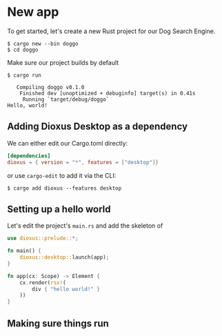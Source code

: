 # New app

To get started, let's create a new Rust project for our Dog Search Engine.

```shell
$ cargo new --bin doggo
$ cd doggo
```

Make sure our project builds by default

```shell
$ cargo run

   Compiling doggo v0.1.0
    Finished dev [unoptimized + debuginfo] target(s) in 0.41s
     Running `target/debug/doggo`
Hello, world!
```

## Adding Dioxus Desktop as a dependency

We can either edit our Cargo.toml directly:

```toml
[dependencies]
dioxus = { version = "*", features = ["desktop"]}
```

or use `cargo-edit` to add it via the CLI:

```shell
$ cargo add dioxus --features desktop
```

## Setting up a hello world

Let's edit the project's `main.rs` and add the skeleton of 

```rust
use dioxus::prelude::*;

fn main() {
    dioxus::desktop::launch(app);
}

fn app(cx: Scope) -> Element {
    cx.render(rsx!(
        div { "hello world!" }
    ))
}
```


## Making sure things run





